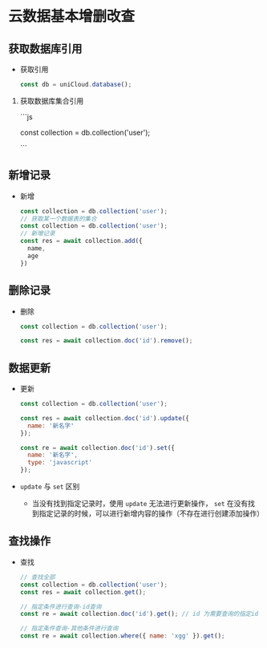 # 云数据基本增删改查

## 获取数据库引用

+ 获取引用

    ```js
    const db = uniCloud.database();
    ```

1. 获取数据库集合引用

    \`\`\`js

    const collection = db.collection('user');

    \`\`\`

## 新增记录

+ 新增

    ```js
    const collection = db.collection('user');
    // 获取某一个数据表的集合
    const collection = db.collection('user');
    // 新增记录
    const res = await collection.add({
      name,
      age
    })
    ```

## 删除记录

+ 删除

    ```js
    const collection = db.collection('user');

    const res = await collection.doc('id').remove();
    ```

## 数据更新

+ 更新

    ```js
    const collection = db.collection('user');

    const res = await collection.doc('id').update({
      name: '新名字'
    });

    const re = await collection.doc('id').set({
      name: '新名字',
      type: 'javascript'
    });
    ```

+ `update` 与 `set` 区别

  - 当没有找到指定记录时，使用 `update` 无法进行更新操作， `set` 在没有找到指定记录的时候，可以进行新增内容的操作（不存在进行创建添加操作）

## 查找操作

+ 查找

    ```js
    // 查找全部
    const collection = db.collection('user');
    const res = await collection.get();
    ```

    ```js
    // 指定条件进行查询-id查询
    const re = await collection.doc('id').get(); // id 为需要查询的指定id
    ```

    ```js
    // 指定条件查询-其他条件进行查询
    const re = await collection.where({ name: 'xgg' }).get();
    ```
